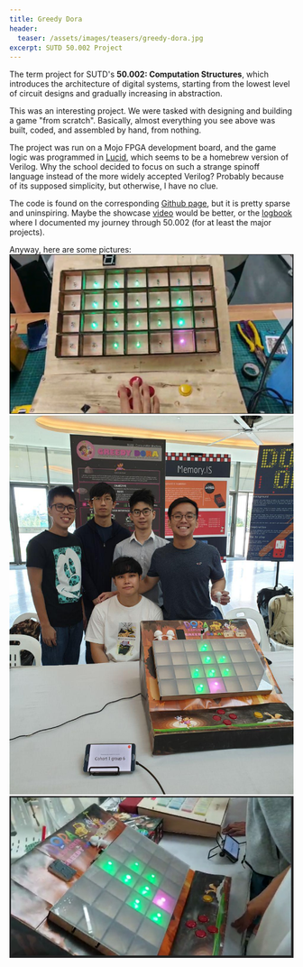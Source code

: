 ```yaml
---
title: Greedy Dora
header:
  teaser: /assets/images/teasers/greedy-dora.jpg
excerpt: SUTD 50.002 Project
---
```


The term project for SUTD's **50.002: Computation Structures**, which introduces the architecture of digital systems, starting from the lowest level of circuit designs and gradually increasing in abstraction.

This was an interesting project. We were tasked with designing and building a game "from scratch". Basically, almost everything you see above was built, coded, and assembled by hand, from nothing.

The project was run on a Mojo FPGA development board, and the game logic was programmed in [Lucid](https://alchitry.com/pages/lucid-fpga-tutorials), which seems to be a homebrew version of Verilog. Why the school decided to focus on such a strange spinoff language instead of the more widely accepted Verilog? Probably because of its supposed simplicity, but otherwise, I have no clue.

The code is found on the corresponding [Github page](https://github.com/Mickey1356/50.002-1D-Project), but it is pretty sparse and uninspiring. Maybe the showcase [video](https://www.youtube.com/watch?v=xlRRnP96CLI) would be better, or the [logbook](https://docs.google.com/document/d/1hv2qKLyltzZX0CgbW2B89OBdlEvEwer7jJM_EUT-YsA/edit?usp=sharing) where I documented my journey through 50.002 (for at least the major projects).

Anyway, here are some pictures:
![50.002-pic1](/assets/images/50002-pic1.png)
![50.002-pic2](/assets/images/50002-pic2.jpg)
![50.002-pic3](/assets/images/50002-pic3.png)